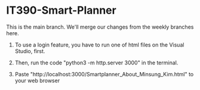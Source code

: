 # IT390-Smart-Planner

This is the main branch. We'll merge our changes from the weekly branches here.


1. To use a login feature, you have to run one of html files on the Visual Studio, first.
  
2. Then, run the code "python3 -m http.server 3000" in the terminal.

3. Paste "http://localhost:3000/Smartplanner_About_Minsung_Kim.html" to your web browser

